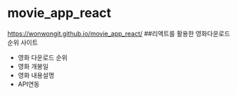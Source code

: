# movie_app_react
 https://wonwongit.github.io/movie_app_react/
##리액트를 활용한 영화다운로드 순위 사이트
- 영화 다운로드 순위
- 영화 개봉일
- 영화 내용설명
- API연동
